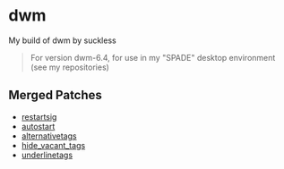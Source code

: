 # dwm
My build of dwm by suckless
> For version dwm-6.4, for use in my "SPADE" desktop environment (see my repositories)

## Merged Patches
- [restartsig](https://dwm.suckless.org/patches/restartsig/dwm-restartsig-20180523-6.2.diff)
- [autostart](https://dwm.suckless.org/patches/autostart/dwm-autostart-20210120-cb3f58a.diff)
- [alternativetags](https://dwm.suckless.org/patches/alternativetags/dwm-alternativetags-6.3.diff)
- [hide_vacant_tags](https://dwm.suckless.org/patches/hide_vacant_tags/dwm-hide_vacant_tags-6.3.diff)
- [underlinetags](https://dwm.suckless.org/patches/underlinetags/dwm-underlinetags-6.2.diff)		
